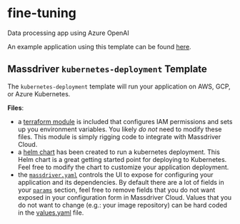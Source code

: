 # fine-tuning

Data processing app using Azure OpenAI

An example application using this template can be found [here](https://github.com/massdriver-cloud/application-examples/tree/main/k8s/phoenix-chat-example).

## Massdriver `kubernetes-deployment` Template

The `kubernetes-deployment` template will run your application on AWS, GCP, or Azure Kubernetes.

**Files**:

* a [terraform module](./src) is included that configures IAM permissions and sets up you environment variables. You likely _do not_ need to modify these files. This module is simply rigging code to integrate with Massdriver Cloud.
* a [helm chart](./src/chart) has been created to run a kubernetes deployment. This Helm chart is a great getting started point for deploying to Kubernetes. Feel free to modify the chart to customize your application deployment.
* the [`massdriver.yaml`](./massdriver.yaml) controls the UI to expose for configuring your application and its dependencies. By default there are a lot of fields in your [`params`](https://docs.massdriver.cloud/bundles/configuration#bundle-params) section, feel free to remove fields that you do not want exposed in your configuration form in Massdriver Cloud. Values that you do not want to change (e.g.: your image repository) can be hard coded in the [values.yaml](./src/chart/values.yaml) file.
